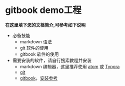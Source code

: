 # gitbook demo工程

**在这里填下您的文档简介,可参考如下说明**
* 必备技能
    * markdown 语法
    * git 软件的使用
    * gitbook 软件的使用
* 需要安装的软件，请自行搜索教程并安装
    * markdown 编辑器，这里推荐使用 [atom](https://atom.io/) 或 [Typora](https://www.typora.io/)
    * [git](https://git-scm.com/downloads)
    * [gitbook](https://www.gitbook.com/?t=11)，[安装参考](http://gitbook.zhangjikai.com/installation.html)

